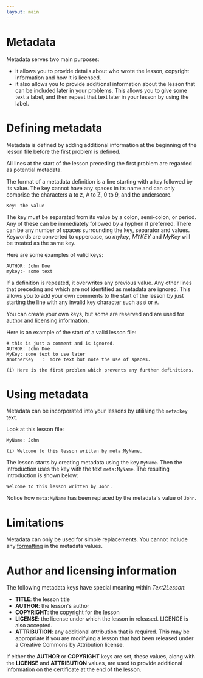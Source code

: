 ```yaml
---
layout: main
---
```


# Metadata

Metadata serves two main purposes:

- it allows you to provide details about who wrote the lesson, copyright information and how it is licensed.
- it also allows you to provide additional information about the lesson that can be included later in your problems. This allows you to give some text a label, and then repeat that text later in your lesson by using the label.

# Defining metadata

Metadata is defined by adding additional information at the beginning of the
lesson file before the first problem is defined.

All lines at the start of the lesson preceding the first problem are regarded as
potential metadata.

The format of a metadata definition is a line starting with a `key` followed by
its value. The key cannot have any spaces in its name and can only comprise the
characters a to z, A to Z, 0 to 9, and the underscore.

`Key: the value`

The key must be separated from its value by a colon, semi-colon, or period. Any
of these can be immediately followed by a hyphen if preferred. There can be any
number of spaces surrounding the key, separator and values. Keywords are
converted to uppercase, so _mykey_, _MYKEY_ and _MyKey_ will be treated as the
same key.

Here are some examples of valid keys:

```
AUTHOR: John Doe
mykey:- some text
```

If a definition is repeated, it overwrites any previous value. Any other lines
that preceding and which are not identified as metadata are ignored. This allows
you to add your own comments to the start of the lesson by just starting the line
with any invalid key character such as `@` or `#`.

You can create your own keys, but some are reserved and are used for [author and licensing information](#author-and-licensing-information).

Here is an example of the start of a valid lesson file:

```
# this is just a comment and is ignored.
AUTHOR: John Doe
MyKey: some text to use later
AnotherKey   :  more text but note the use of spaces.

(i) Here is the first problem which prevents any further definitions.
```

# Using metadata

Metadata can be incorporated into your lessons by utilising the `meta:key` text.

Look at this lesson file:

```
MyName: John

(i) Welcome to this lesson written by meta:MyName.
```

The lesson starts by creating metadata using the key `MyName`. Then the
introduction uses the key with the text `meta:MyName`. The resulting introduction
is shown below:

```
Welcome to this lesson written by John.
```

Notice how `meta:MyName` has been replaced by the metadata's value of `John`.

# Limitations

Metadata can only be used for simple replacements. You cannot include any
[formatting](../formatting/format-text.md) in the metadata values.

# Author and licensing information

The following metadata keys have special meaning within _Text2Lesson_:

- **TITLE**: the lesson title
- **AUTHOR**: the lesson's author
- **COPYRIGHT**: the copyright for the lesson
- **LICENSE**: the license under which the lesson in released. LICENCE is also accepted.
- **ATTRIBUTION**: any additional attribution that is required. This may be appropriate if you are modifying a lesson that had been released under a Creative Commons by Attribution license.

If either the **AUTHOR** or **COPYRIGHT** keys are set, these values, along with the **LICENSE** and **ATTRIBUTION** values, are used to provide additional information on the certificate at the end of the lesson.

